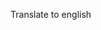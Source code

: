<!-- To english -->
<!--    #+description: translate to english -->
<!--    #+name: translate-to-english -->

Translate to english
